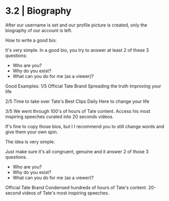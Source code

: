 # 3.2 | Biography

After our username is set and our profile picture is created, only the biography of our account is left.

How to write a good bio:

It's very simple. In a good bio, you try to answer at least 2 of these 3 questions:

- Who are you?
- Why do you exist?
- What can you do for me (as a viewer)?

Good Examples:
1/5
Official Tate Brand
Spreading the truth
Improving your life

2/5
Time to take over
Tate's Best Clips Daily
Here to change your life

3/5
We went through 100's of hours of Tate content.
Access his most inspiring speeches curated into 20 seconds videos.

If's fine to copy those bios, but I I recommend you to still change words and give them your own spin.

The idea is very simple.

Just make sure it's all congruent, genuine and it answer 2 of those 3 questions.

- Who are you?
- Why do you exist?
- What can you do for me (as a viewer)?

Official Tate Brand
Condensed hundreds of hours of Tate's content.
20-second videos of Tate's most inspiring speeches.
